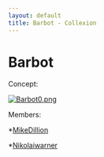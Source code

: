 ```yaml
---
layout: default
title: Barbot - Collexion
---
```


<div id="page">

# Barbot

Concept:

[![Barbot0.png](/pages/mw/images/8/84/Barbot0.png)](/pages/file:barbot0.png.html)

Members:

*[MikeDillion](/pages/user:mikedillion.html)


*[Nikolaiwarner](/pages/user:nikolaiwarner.html)

</div>
